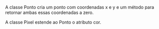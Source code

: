 A classe Ponto cria um ponto com coordenadas x e y e um método para retornar ambas essas coordenadas a zero.

A classe Pixel estende ao Ponto o atributo cor.